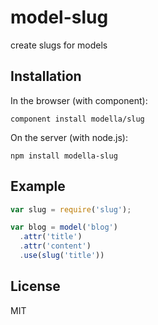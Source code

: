 # model-slug

  create slugs for models

## Installation

In the browser (with component):

    component install modella/slug

On the server (with node.js):

    npm install modella-slug

## Example

```js
var slug = require('slug');

var blog = model('blog')
  .attr('title')
  .attr('content')
  .use(slug('title'))
```

## License

  MIT
